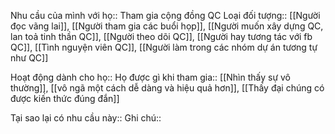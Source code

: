 Nhu cầu của mình với họ:: Tham gia cộng đồng QC
Loại đối tượng:: [[Người đọc vãng lai]], [[Người tham gia các buổi họp]], [[Người muốn xây dựng QC, lan toả tinh thần QC]], [[Người theo dõi QC]], [[Người hay tương tác với fb QC]], [[Tình nguyện viên QC]], [[Người làm trong các nhóm dự án tương tự như QC]]

Hoạt động dành cho họ:: 
Họ được gì khi tham gia:: [[Nhìn thấy sự vô thường]], [[vô ngã một cách dễ dàng và hiệu quả hơn]], [[Thấy đại chúng có được kiến thức đúng đắn]]

Tại sao lại có nhu cầu này:: 
Ghi chú:: 